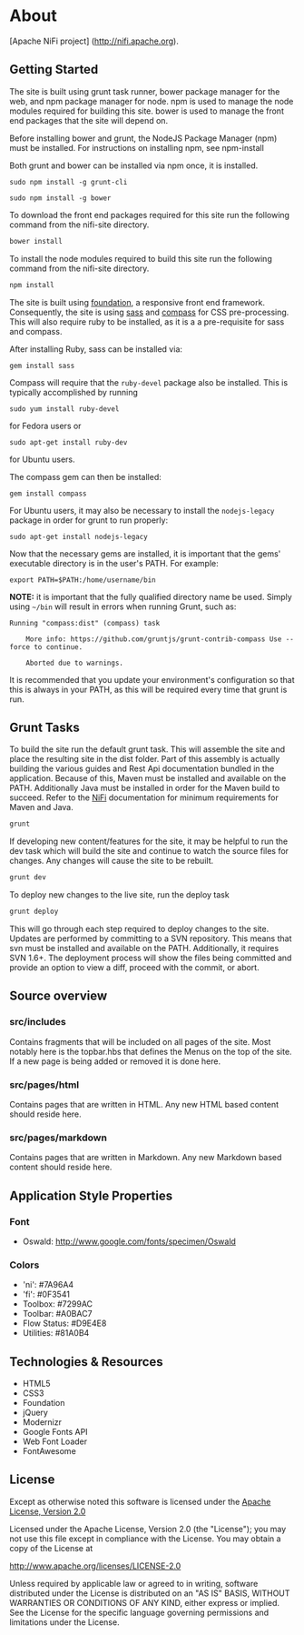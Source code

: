 <!--
  Licensed to the Apache Software Foundation (ASF) under one or more
  contributor license agreements.  See the NOTICE file distributed with
  this work for additional information regarding copyright ownership.
  The ASF licenses this file to You under the Apache License, Version 2.0
  (the "License"); you may not use this file except in compliance with
  the License.  You may obtain a copy of the License at
      http://www.apache.org/licenses/LICENSE-2.0
  Unless required by applicable law or agreed to in writing, software
  distributed under the License is distributed on an "AS IS" BASIS,
  WITHOUT WARRANTIES OR CONDITIONS OF ANY KIND, either express or implied.
  See the License for the specific language governing permissions and
  limitations under the License.
-->
# About
[Apache NiFi project] (http://nifi.apache.org).

## Getting Started

The site is built using grunt task runner, bower package manager for
the web, and npm package manager for node. npm is used to manage the
node modules required for building this site. bower is used to manage the 
front end packages that the site will depend on.

Before installing bower and grunt, the NodeJS Package Manager (npm) must
be installed. For instructions on installing npm, see npm-install

Both grunt and bower can be installed via npm once, it is installed. 


```
sudo npm install -g grunt-cli
```

```
sudo npm install -g bower
```

To download the front end packages required for this site run the following
command from the nifi-site directory.

```bash
bower install
```

To install the node modules required to build this site run the following
command from the nifi-site directory.

```bash
npm install
```

The site is built using [foundation][], a responsive front end framework. 
Consequently, the site is using [sass][] and [compass][] for CSS pre-processing.
This will also require ruby to be installed, as it is a a pre-requisite for sass and compass.

After installing Ruby, sass can be installed via:
```
gem install sass
```

Compass will require that the `ruby-devel` package also be installed. This is typically
accomplished by running

```
sudo yum install ruby-devel
```

for Fedora users or

```
sudo apt-get install ruby-dev
```

for Ubuntu users.

The compass gem can then be installed:

```
gem install compass
```

For Ubuntu users, it may also be necessary to install the `nodejs-legacy` package in order for
grunt to run properly:

```
sudo apt-get install nodejs-legacy
```


Now that the necessary gems are installed, it is important that the gems' executable directory is
in the user's PATH. For example:

```
export PATH=$PATH:/home/username/bin
```

**NOTE:** it is important that the fully qualified directory name be used. Simply using `~/bin` will
result in errors when running Grunt, such as:

```Running "compass:dist" (compass) task```

```Warning: You need to have Ruby and Compass installed and in your system PATH for this task to work.
	More info: https://github.com/gruntjs/grunt-contrib-compass Use --force to continue.
```

```
	Aborted due to warnings.
```

It is recommended that you update your environment's configuration so that this is always in your PATH,
as this will be required every time that grunt is run.

[grunt]: http://gruntjs.com/
[bower]: http://bower.io/
[npm]: http://www.npmjs.com/
[foundation]: http://foundation.zurb.com/
[sass]: http://sass-lang.com/
[compass]: http://compass-style.org/
[npm-install]: https://github.com/joyent/node/wiki/installing-node.js-via-package-manager

## Grunt Tasks

To build the site run the default grunt task. This will assemble the site and 
place the resulting site in the dist folder. Part of this assembly is actually
building the various guides and Rest Api documentation bundled in the application. 
Because of this, Maven must be installed and available on the PATH. Additionally Java 
must be installed in order for the Maven build to succeed. Refer to the [NiFi][] 
documentation for minimum requirements for Maven and Java. 

[NiFi]: https://nifi.apache.org/quickstart.html

```bash
grunt
```

If developing new content/features for the site, it may be helpful to run
the dev task which will build the site and continue to watch the source
files for changes. Any changes will cause the site to be rebuilt.

```bash
grunt dev
```

To deploy new changes to the live site, run the deploy task

```bash
grunt deploy
```

This will go through each step required to deploy changes to the site. Updates
are performed by committing to a SVN repository. This means that svn must be installed
and available on the PATH. Additionally, it requires SVN 1.6+. The deployment
process will show the files being committed and provide an option to view a diff,
proceed with the commit, or abort.

## Source overview

### src/includes

Contains fragments that will be included on all pages of the site. Most notably 
here is the topbar.hbs that defines the Menus on the top of the site. If a new 
page is being added or removed it is done here.

### src/pages/html

Contains pages that are written in HTML. Any new HTML based content should reside here.

### src/pages/markdown

Contains pages that are written in Markdown. Any new Markdown based content should
reside here.

## Application Style Properties

### Font
- Oswald: http://www.google.com/fonts/specimen/Oswald

### Colors
- 'ni':  #7A96A4
- 'fi':  #0F3541
- Toolbox:  #7299AC
- Toolbar:  #A0BAC7
- Flow Status: #D9E4E8
- Utilities: #81A0B4

## Technologies & Resources
- HTML5
- CSS3
- Foundation
- jQuery
- Modernizr
- Google Fonts API
- Web Font Loader
- FontAwesome

## License

Except as otherwise noted this software is licensed under the
[Apache License, Version 2.0](http://www.apache.org/licenses/LICENSE-2.0.html)

Licensed under the Apache License, Version 2.0 (the "License");
you may not use this file except in compliance with the License.
You may obtain a copy of the License at

  http://www.apache.org/licenses/LICENSE-2.0

Unless required by applicable law or agreed to in writing, software
distributed under the License is distributed on an "AS IS" BASIS,
WITHOUT WARRANTIES OR CONDITIONS OF ANY KIND, either express or implied.
See the License for the specific language governing permissions and
limitations under the License.

